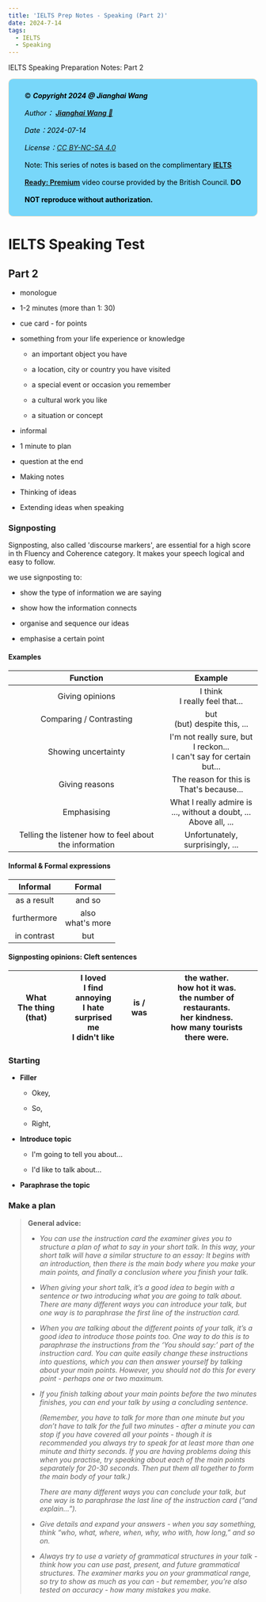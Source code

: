 ```yaml
---
title: 'IELTS Prep Notes - Speaking (Part 2)'
date: 2024-7-14
tags:
  - IELTS
  - Speaking
---
```


IELTS Speaking Preparation Notes: Part 2

<div style="color:black; background-color:#78D7FA; border: 1px solid #FFE0C3; border-radius: 10px; margin-bottom:0rem">
    <p style="margin:1rem; padding-left: 1rem; line-height: 2.5;">
        ©️ <b><i>Copyright 2024 @ Jianghai Wang</i></b><br/>
        <i>Author：
            <b>
            <a href="mailto:wang_jianghai@buaa.edu.cn">Jianghai Wang 📨 </a>
            </b>
        </i>
        <br/>
        <i>Date：2024-07-14</i><br/>
        <i>License：<a rel="license" href="http://creativecommons.org/licenses/by-nc-sa/4.0/">CC BY-NC-SA 4.0</a></i><br/>
        Note: This series of notes is based on the complimentary <a href="https://britishcouncil.gelielts.cn/"><b>IELTS Ready: Premium</b></a> video course provided by the British Council. <b>DO NOT reproduce without authorization.</b><br/>
    </p>
</div>

# IELTS Speaking Test

## Part 2

- monologue

- 1-2 minutes (more than 1: 30)

- cue card - for points

- something from your life experience or knowledge
  
  - an important object you have
  
  - a location, city or country you have visited
  
  - a special event or occasion you remember
  
  - a cultural work you like
  
  - a situation or concept

- informal

- 1 minute to plan

- question at the end

- Making notes

- Thinking of ideas

- Extending ideas when speaking

### Signposting

Signposting, also called 'discourse markers', are essential for a high score in th Fluency and Coherence category. It makes your speech logical and easy to follow.

we use signposting to:

- show the type of information we are saying

- show how the information connects

- organise and sequence our ideas

- emphasise a certain point

#### Examples

| Function                                               | Example                                                                     |
|:------------------------------------------------------:|:---------------------------------------------------------------------------:|
| Giving opinions                                        | I think<br/>I really feel that...                                           |
| Comparing / Contrasting                                | but<br/>(but) despite this, ...                                             |
| Showing uncertainty                                    | I'm not really sure, but<br/>I reckon...<br/>I can't say for certain but... |
| Giving reasons                                         | The reason for this is<br/>That's because...                                |
| Emphasising                                            | What I really admire is<br/>..., without a doubt, ...<br/>Above all, ...    |
| Telling the listener how to feel about the information | Unfortunately,<br/>surprisingly, ...                                        |

#### Informal & Formal expressions

| Informal    | Formal               |
|:-----------:|:--------------------:|
| as a result | and so               |
| furthermore | also<br/>what's more |
| in contrast | but                  |

#### Signposting opinions: Cleft sentences

| What<br/>The thing (that) | I loved <br/>I find annoying<br/>I hate<br/>surprised me<br/>I didn't like | is / was | the wather.<br/>how hot it was.<br/>the number of restaurants.<br/>her kindness.<br/>how many tourists there were. |
| ------------------------- | -------------------------------------------------------------------------- | -------- | ------------------------------------------------------------------------------------------------------------------ |

### Starting

- **Filler**
  
  - Okey,
  
  - So,
  
  - Right,

- **Introduce topic**
  
  - I'm going to tell you about...
  
  - I'd like to talk about...

- **Paraphrase the topic**

### Make a plan

> **General advice:** 
> 
> - *You can use the instruction card the examiner gives you to structure a plan of what to say in your short talk. In this way, your short talk will have a similar structure to an essay: It begins with an introduction, then there is the main body where you make your main points, and finally a conclusion where you finish your talk.*
> 
> - *When giving your short talk, it’s a good idea to begin with a sentence or two introducing what you are going to talk about. There are many different ways you can introduce your talk, but one way is to paraphrase the first line of the instruction card.*
> 
> - *When you are talking about the different points of your talk, it’s a good idea to introduce those points too. One way to do this is to paraphrase the instructions from the ‘You should say:’ part of the instruction card. You can quite easily change these instructions into questions, which you can then answer yourself by talking about your main points. However, you should not do this for every point - perhaps one or two maximum.*
> 
> - *If you finish talking about your main points before the two minutes finishes, you can end your talk by using a concluding sentence.*  
>   
>   *(Remember, you have to talk for more than one minute but you don’t have to talk for the full two minutes - after a minute you can stop if you have covered all your points - though it is recommended you always try to speak for at least more than one minute and thirty seconds. If you are having problems doing this when you practise, try speaking about each of the main points separately for 20-30 seconds. Then put them all together to form the main body of your talk.)*  
>   
>   *There are many different ways you can conclude your talk, but one way is to paraphrase the last line of the instruction card (“and explain…”).*
> 
> - *Give details and expand your answers - when you say something, think “who, what, where, when, why, who with, how long,” and so on.*
> 
> - *Always try to use a variety of grammatical structures in your talk - think how you can use past, present, and future grammatical structures. The examiner marks you on your grammatical range, so try to show as much as you can - but remember, you’re also tested on accuracy - how many mistakes you make.*